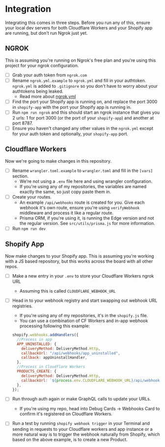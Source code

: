 # Integration

Integrating this comes in three steps. Before you run any of this, ensure your local dev servers for both Cloudflare Workers and your Shopify app are running, but don't run Ngrok just yet.

## NGROK

This is assuming you're running on Ngrok's free plan and you're using this project for your ngrok configuration.

- [ ] Grab your auth token from `ngrok.com`
- [ ] Rename `ngrok.yml.example` to `ngrok.yml` and fill in your authtoken. `ngrok.yml` is added to `.gitignore` so you don't have to worry about your authtokens being leaked.
  - Read more about [ngrok.yml](https://ngrok.com/docs/agent/config/)
- [ ] Find the port your Shopify app is running on, and replace the port 3000 in `shopify-app` with the port your Shopify app is running in.
- [ ] Run `npm run ngrok` and this should start an ngrok instance that gives you 2 urls: 1 for port 3000 (or the port of your `shopify-app`) and another at port 8787.
- [ ] Ensure you haven't changed any other values in the `ngrok.yml` except for your auth token and optionally, your `shopify-app` port.

## Cloudflare Workers

Now we're going to make changes in this repository.

- [ ] Rename `wrangler.toml.example` to `wrangler.toml` and fill in the `[vars]` section.
  - We're not using a `.env` file here and using wrangler configuration.
  - If you're using any of my repositories, the variables are named exactly the same, so just copy paste them in.
- [ ] Create your routes.
  - An example `/api/webhooks` route is created for you. Give each webhook it's own route, ensure you're using `verifyWebhook` middleware and process it like a regular route.
  - Prisma ORM, if you're using it, is running the Edge version and not the regular version. See `src/utils/prisma.js` for more information.
- [ ] Run `npm run dev`

## Shopify App

Now make changes to your Shopify app. This is assuming you're working with a JS based repository, but this works across the board with all other repos.

- [ ] Make a new entry in your `.env` to store your Cloudflare Workers ngrok URL
  - Assuming this is called `CLOUDFLARE_WEBHOOK_URL`
- [ ] Head in to your webhook registry and start swapping out webhook URL registries.

  - If you're using any of my repositories, it's in the `shopify.js` file.
  - You can use a combination of CF Workers and in-app webhook processing following this example:

  ```javascript
  shopify.webhooks.addHandlers({
    //Process in app
    APP_UNINSTALLED: {
      deliveryMethod: DeliveryMethod.Http,
      callbackUrl: "/api/webhooks/app_uninstalled",
      callback: appUninstallHandler,
    },
    //Process in Cloudflare Workers
    PRODUCTS_CREATE: {
      deliveryMethod: DeliveryMethod.Http,
      callbackUrl: `${process.env.CLOUDFLARE_WEBHOOK_URL}/api/webhooks/products_create`,
    },
  });
  ```

- [ ] Run through auth again or make GraphQL calls to update your URLs.
  - If you're using my repo, head into Debug Cards -> Webhooks Card to confirm it's registered on Cloudflare Workers.
- [ ] Run a test by running `shopify webhook trigger` in your Terminal and sending in requests to your Cloudflare workers and app instance or a more natural way is to trigger the webhook naturally from Shopify, which based on the above example, is to create a new Product.
